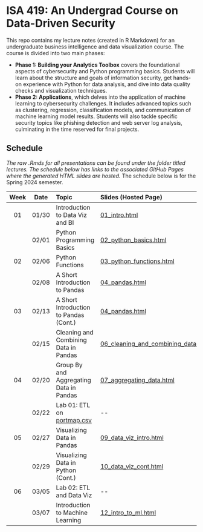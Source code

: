 # ISA 419: An Undergrad Course on Data-Driven Security
This repo contains my lecture notes (created in R Markdown) for an undergraduate business intelligence and data visualization course. The course is divided into two main phases:  
  - **Phase 1: Building your Analytics Toolbox** covers the foundational aspects of cybersecurity and Python programming basics. Students will learn about the structure and goals of information security, get hands-on experience with Python for data analysis, and dive into data quality checks and visualization techniques.  
  - **Phase 2: Applications**, which delves into the application of machine learning to cybersecurity challenges. It includes advanced topics such as clustering, regression, classification models, and communication of machine learning model results. Students will also tackle specific security topics like phishing detection and web server log analysis, culminating in the time reserved for final projects.  


## Schedule

*The raw .Rmds for all presentations can be found under the folder titled lectures. The schedule below has links to the associated GitHub Pages where the generated HTML slides are hosted.* The schedule below is for the Spring 2024 semester. 

| Week          | Date        | Topic                                  | Slides (Hosted Page) | Slides (PDF) | Slides (PPTX)
| :---:        |    :----:   |          :---                           | :---                 | :---         | :--  |
| 01           |    01/30     | Introduction to Data Viz and BI        | [01_intro.html](https://fmegahed.github.io/isa419/spring2024/class01/01_intro.html) | [01_intro.pdf](https://github.com/fmegahed/isa419/raw/main/pdfs/01_intro.pdf) | [01_intro.pptx](https://github.com/fmegahed/isa419/raw/main/ppts/01_intro.pptx) |
|           |    02/01     | Python Programming Basics        | [02_python_basics.html](https://fmegahed.github.io/isa419/spring2024/class02/02_python_basics.html) | [02_python_basics.pdf](https://github.com/fmegahed/isa419/raw/main/pdfs/02_python_basics.pdf) | [02_python_basics.pptx](https://github.com/fmegahed/isa419/raw/main/ppts/02_python_basics.pptx) |
| 02           |    02/06    | Python Functions        | [03_python_functions.html](https://fmegahed.github.io/isa419/spring2024/class03/03_python_functions.html) | [03_python_functions.pdf](https://github.com/fmegahed/isa419/raw/main/pdfs/03_python_functions.pdf) | [03_python_functions.pptx](https://github.com/fmegahed/isa419/raw/main/ppts/03_python_functions.pptx) |
|            |    02/08    | A Short Introduction to Pandas        | [04_pandas.html](https://fmegahed.github.io/isa419/spring2024/class04/04_pandas.html) | [04_pandas.pdf](https://github.com/fmegahed/isa419/raw/main/pdfs/04_pandas.pdf) | [04_pandas.pptx](https://github.com/fmegahed/isa419/raw/main/ppts/04_pandas.pptx) |
|      03      |    02/13    | A Short Introduction to Pandas (Cont.)        | [04_pandas.html](https://fmegahed.github.io/isa419/spring2024/class04/04_pandas.html) | [04_pandas.pdf](https://github.com/fmegahed/isa419/raw/main/pdfs/04_pandas.pdf) | [04_pandas.pptx](https://github.com/fmegahed/isa419/raw/main/ppts/04_pandas.pptx) |
|            |    02/15    | Cleaning and Combining Data in Pandas        | [06_cleaning_and_combining_data.html](https://fmegahed.github.io/isa419/spring2024/class06/06_cleaning_and_combining_data.html) | [06_cleaning_and_combining_data.pdf](https://github.com/fmegahed/isa419/raw/main/pdfs/06_cleaning_and_combining_data.pdf) | [06_cleaning_and_combining_data.pptx](https://github.com/fmegahed/isa419/raw/main/ppts/06_cleaning_and_combining_data.pptx) |
|      04      |    02/20    | Group By and Aggregating Data in Pandas        | [07_aggregating_data.html](https://fmegahed.github.io/isa419/spring2024/class07/07_aggregating_data.html) | [07_aggregating_data.pdf](https://github.com/fmegahed/isa419/raw/main/pdfs/07_aggregating_data.pdf) | [07_aggregating_data.pptx](https://github.com/fmegahed/isa419/raw/main/ppts/07_aggregating_data.pptx) |
|            |    02/22    | Lab 01: ETL on [portmap.csv](https://github.com/fmegahed/isa419/blob/main/data/portmap.csv)  | -- | -- | -- |
|      05      |    02/27    | Visualizing Data in Pandas        | [09_data_viz_intro.html](https://fmegahed.github.io/isa419/spring2024/class09/09_data_viz_intro.html) | [09_data_viz_intro.pdf](https://github.com/fmegahed/isa419/raw/main/pdfs/09_data_viz_intro.pdf) | [09_data_viz_intro.pptx](https://github.com/fmegahed/isa419/raw/main/ppts/09_data_viz_intro.pptx) |
|            |    02/29    | Visualizing Data in Python (Cont.)        | [10_data_viz_cont.html](https://fmegahed.github.io/isa419/spring2024/class10/10_data_viz_cont.html) | [10_data_viz_cont.pdf](https://github.com/fmegahed/isa419/raw/main/pdfs/10_data_viz_cont.pdf) | [10_data_viz_cont.pptx](https://github.com/fmegahed/isa419/raw/main/ppts/10_data_viz_cont.pptx) |
|      06      |    03/05    | Lab 02: ETL and Data Viz        | -- | -- | -- |
|            |    03/07    | Introduction to Machine Learning        | [12_intro_to_ml.html](https://fmegahed.github.io/isa419/spring2024/class12/12_intro_to_ml.html) | [12_intro_to_ml.pdf](https://github.com/fmegahed/isa419/raw/main/pdfs/12_intro_to_ml.pdf) | [12_intro_to_ml.pptx](https://github.com/fmegahed/isa419/raw/main/ppts/12_intro_to_ml.pptx) |